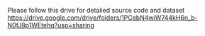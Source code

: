Please follow this drive for detailed source code and dataset
https://drive.google.com/drive/folders/1PCebN4wiW744kH6n_b-N0fJ8p1WEtehq?usp=sharing
